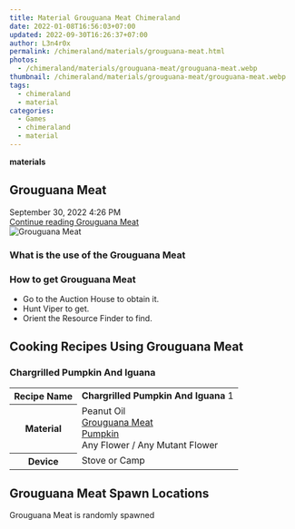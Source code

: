 ```yaml
---
title: Material Grouguana Meat Chimeraland
date: 2022-01-08T16:56:03+07:00
updated: 2022-09-30T16:26:37+07:00
author: L3n4r0x
permalink: /chimeraland/materials/grouguana-meat.html
photos:
  - /chimeraland/materials/grouguana-meat/grouguana-meat.webp
thumbnail: /chimeraland/materials/grouguana-meat/grouguana-meat.webp
tags:
  - chimeraland
  - material
categories:
  - Games
  - chimeraland
  - material
---
```


<section id="bootstrap-wrapper">
  <link
    rel="stylesheet"
    href="https://rawcdn.githack.com/dimaslanjaka/Web-Manajemen/0c3b5aa1813bd4abcd2c11bf3e37928b15c28664/css/bootstrap-5-3-0-alpha3-wrapper.css"
  />
  <div
    class="row g-0 border rounded overflow-hidden flex-md-row mb-4 shadow-sm position-relative bg-light text-dark"
  >
    <div class="col p-4 d-flex flex-column position-static">
      <strong class="d-inline-block mb-2 text-success">materials</strong>
      <h2 class="mb-0">Grouguana Meat</h2>
      <div class="mb-1 text-muted">September 30, 2022 4:26 PM</div>
      <a
        href="/chimeraland/materials/grouguana-meat.html"
        class="stretched-link d-none"
        >Continue reading Grouguana Meat</a
      >
    </div>
    <div class="col-auto d-none d-lg-block">
      <img
        src="/chimeraland/materials/grouguana-meat/grouguana-meat.webp"
        alt="Grouguana Meat"
      />
    </div>
  </div>
  <div class="row bg-light text-dark">
    <div class="col-lg-6 col-12 mb-2">
      <div class="card">
        <div class="card-body">
          <h3 class="card-title">What is the use of the Grouguana Meat</h3>
          <div class="card-text"><ul></ul></div>
        </div>
      </div>
    </div>
    <div class="col-lg-6 col-12 mb-2">
      <div class="card">
        <div class="card-body">
          <h3 class="card-title">How to get Grouguana Meat</h3>
          <div class="card-text">
            <ul>
              <li>Go to the Auction House to obtain it.</li>
              <li>Hunt Viper to get.</li>
              <li>Orient the Resource Finder to find.</li>
            </ul>
          </div>
        </div>
      </div>
    </div>
    <div class="col-12 mb-2">
      <h2 id="cookable">Cooking Recipes Using Grouguana Meat</h2>
      <div id="recipe-chargrilled-pumpkin-and-iguana">
        <h3 id="item-chargrilled-pumpkin-and-iguana">
          Chargrilled Pumpkin And Iguana
        </h3>
        <div class="mb-2">
          <table class="table">
            <tr>
              <th>Recipe Name</th>
              <td><b>Chargrilled Pumpkin And Iguana</b> 1</td>
            </tr>
            <tr>
              <th>Material</th>
              <td>
                Peanut Oil<br /><a
                  class="text-decoration-none"
                  href="/chimeraland/materials/grouguana-meat.html"
                  >Grouguana Meat</a
                ><br /><a
                  class="text-decoration-none"
                  href="/chimeraland/materials/pumpkin.html"
                  >Pumpkin</a
                ><br />Any Flower<span> / </span>Any Mutant Flower
              </td>
            </tr>
            <tr>
              <th>Device</th>
              <td>Stove or Camp</td>
            </tr>
          </table>
        </div>
      </div>
    </div>
    <div class="col-12 mb-2">
      <h2>Grouguana Meat Spawn Locations</h2>
      <p>Grouguana Meat is randomly spawned</p>
    </div>
  </div>
</section>